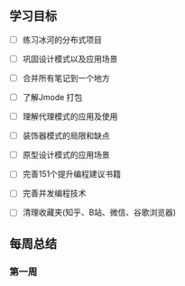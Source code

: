 
## 学习目标
- [ ] 练习冰河的分布式项目
- [ ] 巩固设计模式以及应用场景
- [ ] 合并所有笔记到一个地方
- [ ] 了解Jmode 打包
- [ ] 理解代理模式的应用及使用
- [ ] 装饰器模式的局限和缺点
- [ ] 原型设计模式的应用场景
- [ ] 完善151个提升编程建议书籍
- [ ] 完善并发编程技术
- [ ] 清理收藏夹(知乎、B站、微信、谷歌浏览器)


## 每周总结
### 第一周


